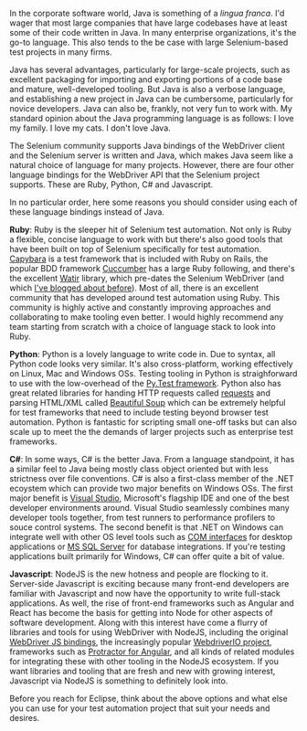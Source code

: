 In the corporate software world, Java is something of a _lingua franca_. I'd wager that most large companies that have large codebases have at least some of their code written in Java. In many enterprise organizations, it's the go-to language. This also tends to the be case with large Selenium-based test projects in many firms. 

Java has several advantages, particularly for large-scale projects, such as excellent packaging for importing and exporting portions of a code base and mature, well-developed tooling. But Java is also a verbose language, and establishing a new project in Java can be cumbersome, particularly for novice developers. Java can also be, frankly, not very fun to work with. My standard opinion about the Java programming language is as follows: I love my family. I love my cats. I don't love Java. 

The Selenium community supports Java bindings of the WebDriver client and the Selenium server is written and Java, which makes Java seem like a natural choice of language for many projects. However, there are four other language bindings for the WebDriver API that the Selenium project supports. These are Ruby, Python, C# and Javascript. 

In no particular order, here some reasons you should consider using each of these language bindings instead of Java.

**Ruby**: Ruby is the sleeper hit of Selenium test automation. Not only is Ruby a flexible, concise language to work with but there's also good tools that have been built on top of Selenium specifically for test automation. [Capybara](https://github.com/teamcapybara/capybara) is a test framework that is included with Ruby on Rails, the popular BDD framework [Cuccumber](https://cucumber.io/) has a large Ruby following, and there's the excellent [Watir](http://www.watir.com) library, which pre-dates the Selenium WebDriver (and which [I've blogged about before](http://simplythetest.tumblr.com/post/166573913200/the-third-way)). Most of all, there is an excellent community that has developed around test automation using Ruby. This community is highly active and constantly improving approaches and collaborating to make tooling even better. I would highly recommend any team starting from scratch with a choice of language stack to look into Ruby.

**Python**: Python is a lovely language to write code in. Due to syntax, all Python code looks very similar. It's also cross-platform, working effectively on Linux, Mac and Windows OSs. Testing tooling in Python is straighforward to use with the low-overhead of the [Py.Test framework](https://docs.pytest.org/en/latest/). Python also has great related libraries for handing HTTP requests called [requests](http://docs.python-requests.org/en/master/) and parsing HTML/XML called [Beautiful Soup](https://www.crummy.com/software/BeautifulSoup/) which can be extremely helpful for test frameworks that need to include testing beyond browser test automation. Python is fantastic for scripting small one-off tasks but can also scale up to meet the the demands of larger projects such as enterprise test frameworks. 

**C#**: In some ways, C# is the better Java. From a language standpoint, it has a similar feel to Java being mostly class object oriented but with less strictness over file conventions. C# is also a first-class member of the .NET ecoystem which can provide two major benefits on Windows OSs. The first major benefit is [Visual Studio](https://visualstudio.microsoft.com/vs/express/), Microsoft's flagship IDE and one of the best developer environments around. Visual Studio seamlessly combines many developer tools together, from test runners to performance profilers to souce control systems. The second benefit is that .NET on Windows can integrate well with other OS level tools such as [COM interfaces](https://docs.microsoft.com/en-us/windows/desktop/LearnWin32/what-is-a-com-interface-) for desktop applications or [MS SQL Server](https://visualstudio.microsoft.com/vs/features/ssdt/) for database integrations. If you're testing applications built primarily for Windows, C# can offer quite a bit of value.

**Javascript**: NodeJS is the new hotness and people are flocking to it. Server-side Javascript is exciting because many front-end developers are familiar with Javascript and now have the opportunity to write full-stack applications. As well, the rise of front-end frameworks such as Angular and React has become the basis for getting into Node for other aspects of software development. Along with this interest have come a flurry of libraries and tools for using WebDriver with NodeJS, including the original [WebDriver JS bindings](https://github.com/SeleniumHQ/selenium/wiki/WebDriverJs), the increasingly popular [WebdriverIO project](http://webdriver.io/), frameworks such as [Protractor for Angular](https://www.protractortest.org/), and all kinds of related modules for integrating these with other tooling in the NodeJS ecosystem. If you want libraries and tooling that are fresh and new with growing interest, Javascript via NodeJS is something to definitely look into.

Before you reach for Eclipse, think about the above options and what else you can use for your test automation project that suit your needs and desires.